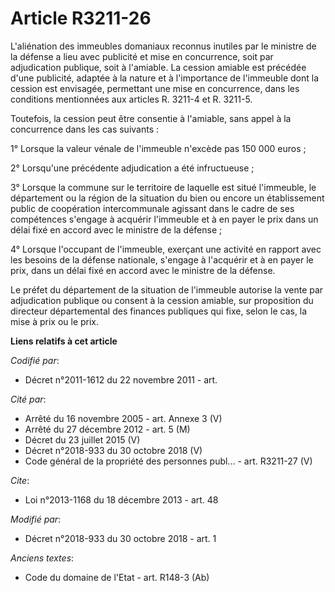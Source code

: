 # Article R3211-26

L'aliénation des immeubles domaniaux reconnus inutiles par le ministre de la défense a lieu avec publicité et mise en
concurrence, soit par adjudication publique, soit à l'amiable. La cession amiable est précédée d'une publicité, adaptée à la
nature et à l'importance de l'immeuble dont la cession est envisagée, permettant une mise en concurrence, dans les conditions
mentionnées aux articles R. 3211-4 et R. 3211-5.

Toutefois, la cession peut être consentie à l'amiable, sans appel à la concurrence dans les cas suivants :

1° Lorsque la valeur vénale de l'immeuble n'excède pas 150 000 euros ;

2° Lorsqu'une précédente adjudication a été infructueuse ;

3° Lorsque la commune sur le territoire de laquelle est situé l'immeuble, le département ou la région de la situation du bien
ou encore un établissement public de coopération intercommunale agissant dans le cadre de ses compétences s'engage à acquérir
l'immeuble et à en payer le prix dans un délai fixé en accord avec le ministre de la défense ;

4° Lorsque l'occupant de l'immeuble, exerçant une activité en rapport avec les besoins de la défense nationale, s'engage à
l'acquérir et à en payer le prix, dans un délai fixé en accord avec le ministre de la défense.

Le préfet du département de la situation de l'immeuble autorise la vente par adjudication publique ou consent à la cession
amiable, sur proposition du directeur départemental des finances publiques qui fixe, selon le cas, la mise à prix ou le prix.

**Liens relatifs à cet article**

_Codifié par_:

  - Décret n°2011-1612 du 22 novembre 2011 - art.

_Cité par_:

  - Arrêté du 16 novembre 2005 - art. Annexe 3 (V)
  - Arrêté du 27 décembre 2012 - art. 5 (M)
  - Décret du 23 juillet 2015 (V)
  - Décret n°2018-933 du 30 octobre 2018 (V)
  - Code général de la propriété des personnes publ... - art. R3211-27 (V)

_Cite_:

  - Loi n°2013-1168 du 18 décembre 2013 - art. 48

_Modifié par_:

  - Décret n°2018-933 du 30 octobre 2018 - art. 1

_Anciens textes_:

  - Code du domaine de l'Etat - art. R148-3 (Ab)
